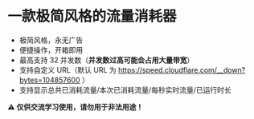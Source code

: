 # 一款极简风格的流量消耗器
* 极简风格，永无广告
* 便捷操作，开箱即用
* 最高支持 32 并发数（**并发数过高可能会占用大量带宽**）
* 支持自定义 URL（默认 URL 为 https://speed.cloudflare.com/__down?bytes=104857600 ）
* 支持显示总共已消耗流量/本次已消耗流量/每秒实时流量/已运行时长

**⚠️ 仅供交流学习使用，请勿用于非法用途！**
